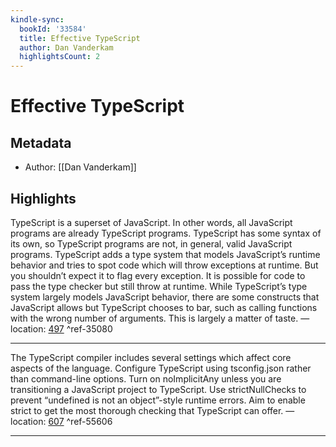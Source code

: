 ```yaml
---
kindle-sync:
  bookId: '33584'
  title: Effective TypeScript
  author: Dan Vanderkam
  highlightsCount: 2
---
```

# Effective TypeScript
## Metadata
* Author: [[Dan Vanderkam]]

## Highlights
TypeScript is a superset of JavaScript. In other words, all JavaScript programs are already TypeScript programs. TypeScript has some syntax of its own, so TypeScript programs are not, in general, valid JavaScript programs. TypeScript adds a type system that models JavaScript’s runtime behavior and tries to spot code which will throw exceptions at runtime. But you shouldn’t expect it to flag every exception. It is possible for code to pass the type checker but still throw at runtime. While TypeScript’s type system largely models JavaScript behavior, there are some constructs that JavaScript allows but TypeScript chooses to bar, such as calling functions with the wrong number of arguments. This is largely a matter of taste. — location: [497]() ^ref-35080

---
The TypeScript compiler includes several settings which affect core aspects of the language. Configure TypeScript using tsconfig.json rather than command-line options. Turn on noImplicitAny unless you are transitioning a JavaScript project to TypeScript. Use strictNullChecks to prevent “undefined is not an object”-style runtime errors. Aim to enable strict to get the most thorough checking that TypeScript can offer. — location: [607]() ^ref-55606

---
